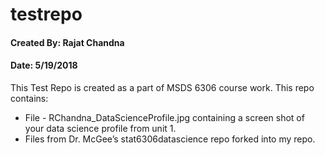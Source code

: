 # testrepo
#### Created By: Rajat Chandna
#### Date: 5/19/2018
This Test Repo is created as a part of MSDS 6306 course work. This repo contains:
* File - RChandna_DataScienceProfile.jpg containing a screen shot of your data science profile from unit 1.
* Files from Dr. McGee’s stat6306datascience repo forked into my repo.
